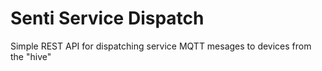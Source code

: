 # Senti Service Dispatch

Simple REST API for dispatching service MQTT mesages to devices from the "hive"

